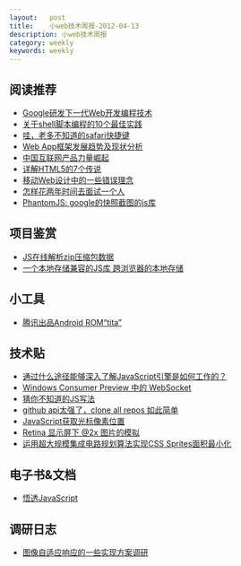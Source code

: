 ```yaml
---
layout:   post
title:    小web技术周报-2012-04-13
description: 小web技术周报
category: weekly
keywords: weekly
---
```


## 阅读推荐
<ul>
<li><a href="http://cnbeta.com/articles/181853.htm" target="_blank">Google研发下一代Web开发编程技术</a></li>
<li><a href="http://sd.csdn.net/a/20120406/2804243.html" target="_blank">关于shell脚本编程的10个最佳实践</a></li>
<li><a href="http://www.jsser.com/t/50" target="_blank">哇，老多不知道的safari快捷键</a></li>
<li><a href="http://www.programmer.com.cn/11264/" target="_blank">Web App框架发展趋势及现状分析</a></li>
<li><a href="http://www.techxue.com/portal.php?mod=view&aid=1603" target="_blank">中国互联网产品力量崛起</a></li>
<li><a href="http://sd.csdn.net/a/20120401/313850.html" target="_blank">详解HTML5的7个传说</a></li>
<li><a href="http://www.webapptrend.com/2012/03/2350.html" target="_blank">移动Web设计中的一些错误理念</a></li>
<li><a href="http://mindhacks.cn/2011/11/04/how-to-interview-a-person-for-two-years/" target="_blank">怎样花两年时间去面试一个人</a></li>
<li><a href="http://phantomjs.org/" target="_blank">PhantomJS: google的快照截图的js库</a></li>
</ul>

## 项目鉴赏
<ul>
<li><a href="http://gildas-lormeau.github.com/zip.js/" target="_blank">JS在线解析zip压缩包数据</a></li>
<li><a href="https://github.com/alexmng/sticky#readme" target="_blank">一个本地存储兼容的JS库 跨浏览器的本地存储</a></li>
</ul>

## 小工具
<ul>
<li><a href="http://cnbeta.com/articles/181736.htm" target="_blank">腾讯出品Android ROM“tita”</a></li>
</ul>

## 技术贴
<ul>
<li><a href="http://www.w3ctech.com/p/1080" target="_blank">通过什么途径能够深入了解JavaScript引擎是如何工作的？</a></li>
<li><a href="http://blogs.msdn.com/b/ie_cn/archive/2012/03/23/websockets-api-in-windows-consumer-preview.aspx" target="_blank">Windows Consumer Preview 中的 WebSocket</a></li>
<li><a href="http://www.jsser.com/t/21" target="_blank">猜你不知道的JS写法</a></li>
<li><a href="http://www.jsser.com/t/34" target="_blank">github api太强了，clone all repos 如此简单</a></li>
<li><a href="http://www.wangzii.com/2012/03/19/javascript-selection-range/" target="_blank">JavaScript获取光标像素位置</a></li>
<li><a href="http://www.aoao.org.cn/blog/2012/04/retina-display-image-2x/" target="_blank">Retina 显示屏下 @2x 图片的模拟</a></li>
<li><a href="http://cly.jsser.com/sprites/" target="_blank">运用超大规模集成电路规划算法实现CSS Sprites面积最小化</a></li>
</ul>

## 电子书&文档
<ul>
<li><a href="http://wenku.baidu.com/view/6a320d791711cc7931b71621.html" target="_blank">悟透JavaScript</a></li>
</ul>

## 调研日志
<ul>
<li><a href="http://www.jsser.com/t/48" target="_blank">图像自适应响应的一些实现方案调研</a></li>
</ul>